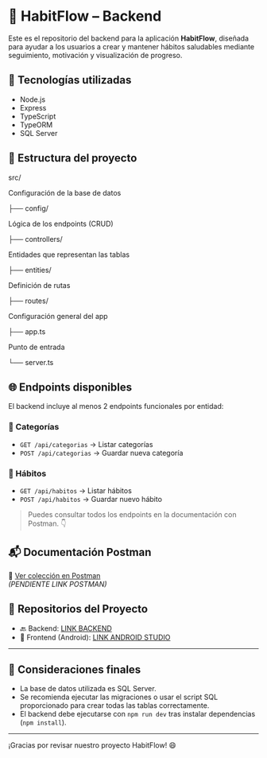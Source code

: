 
# 🌱 HabitFlow – Backend

Este es el repositorio del backend para la aplicación **HabitFlow**, diseñada para ayudar a los usuarios a crear y mantener hábitos saludables mediante seguimiento, motivación y visualización de progreso.

## 🚀 Tecnologías utilizadas

- Node.js
- Express
- TypeScript
- TypeORM
- SQL Server

## 📁 Estructura del proyecto

src/

Configuración de la base de datos

├── config/ 

Lógica de los endpoints (CRUD)

├── controllers/ 

Entidades que representan las tablas

├── entities/ 

Definición de rutas

├── routes/ 

Configuración general del app

├── app.ts 

Punto de entrada

└── server.ts 


## 🌐 Endpoints disponibles

El backend incluye al menos 2 endpoints funcionales por entidad:

### 📌 Categorías

- `GET /api/categorias` → Listar categorías
- `POST /api/categorias` → Guardar nueva categoría

### 📌 Hábitos

- `GET /api/habitos` → Listar hábitos
- `POST /api/habitos` → Guardar nuevo hábito

> Puedes consultar todos los endpoints en la documentación con Postman. 👇

## 📬 Documentación Postman

🔗 [Ver colección en Postman](https://www.postman.com/)  
*(PENDIENTE LINK POSTMAN)*

## 🔗 Repositorios del Proyecto

- 🔙 Backend: [LINK BACKEND](https://github.com/luissxd/back-habitos-main)
- 📱 Frontend (Android): [LINK ANDROID STUDIO](https://github.com/luissxd/HabitFlow)

---

## 🧠 Consideraciones finales

- La base de datos utilizada es SQL Server.
- Se recomienda ejecutar las migraciones o usar el script SQL proporcionado para crear todas las tablas correctamente.
- El backend debe ejecutarse con `npm run dev` tras instalar dependencias (`npm install`).

---

¡Gracias por revisar nuestro proyecto HabitFlow! 😄

